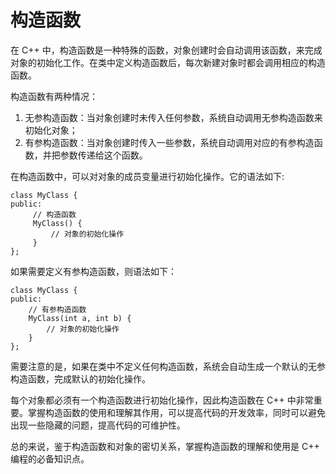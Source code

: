 # 构造函数

在 C++ 中，构造函数是一种特殊的函数，对象创建时会自动调用该函数，来完成对象的初始化工作。在类中定义构造函数后，每次新建对象时都会调用相应的构造函数。

构造函数有两种情况：
1. 无参构造函数：当对象创建时未传入任何参数，系统自动调用无参构造函数来初始化对象；
2. 有参构造函数：当对象创建时传入一些参数，系统自动调用对应的有参构造函数，并把参数传递给这个函数。

在构造函数中，可以对对象的成员变量进行初始化操作。它的语法如下:

```
class MyClass {
public:
     // 构造函数
     MyClass() {
         // 对象的初始化操作
     }
};
```

如果需要定义有参构造函数，则语法如下：

```
class MyClass {
public:
    // 有参构造函数
    MyClass(int a, int b) {
        // 对象的初始化操作
    }
};
```

需要注意的是，如果在类中不定义任何构造函数，系统会自动生成一个默认的无参构造函数，完成默认的初始化操作。

每个对象都必须有一个构造函数进行初始化操作，因此构造函数在 C++ 中非常重要。掌握构造函数的使用和理解其作用，可以提高代码的开发效率，同时可以避免出现一些隐藏的问题，提高代码的可维护性。

总的来说，鉴于构造函数和对象的密切关系，掌握构造函数的理解和使用是 C++ 编程的必备知识点。